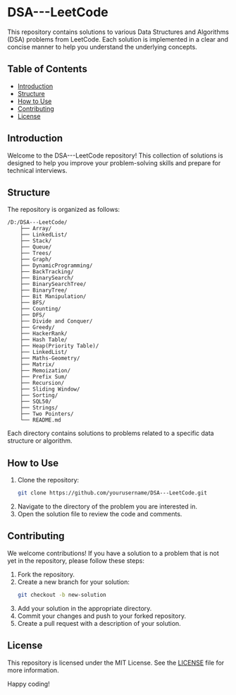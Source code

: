 # DSA---LeetCode

This repository contains solutions to various Data Structures and Algorithms (DSA) problems from LeetCode. Each solution is implemented in a clear and concise manner to help you understand the underlying concepts.

## Table of Contents

- [Introduction](#introduction)
- [Structure](#structure)
- [How to Use](#how-to-use)
- [Contributing](#contributing)
- [License](#license)

## Introduction

Welcome to the DSA---LeetCode repository! This collection of solutions is designed to help you improve your problem-solving skills and prepare for technical interviews.

## Structure

The repository is organized as follows:

```
/D:/DSA---LeetCode/
    ├── Array/
    ├── LinkedList/
    ├── Stack/
    ├── Queue/
    ├── Trees/
    ├── Graph/
    ├── DynamicProgramming/
    ├── BackTracking/
    ├── BinarySearch/
    ├── BinarySearchTree/
    ├── BinaryTree/
    ├── Bit Manipulation/
    ├── BFS/
    ├── Counting/
    ├── DFS/
    ├── Divide and Conquer/
    ├── Greedy/
    ├── HackerRank/
    ├── Hash Table/
    ├── Heap(Priority Table)/
    ├── LinkedList/
    ├── Maths-Geometry/
    ├── Matrix/
    ├── Memoization/
    ├── Prefix Sum/
    ├── Recursion/
    ├── Sliding Window/
    ├── Sorting/
    ├── SQL50/
    ├── Strings/
    ├── Two Pointers/     
    └── README.md
```

Each directory contains solutions to problems related to a specific data structure or algorithm.

## How to Use

1. Clone the repository:
    ```sh
    git clone https://github.com/yourusername/DSA---LeetCode.git
    ```
2. Navigate to the directory of the problem you are interested in.
3. Open the solution file to review the code and comments.

## Contributing

We welcome contributions! If you have a solution to a problem that is not yet in the repository, please follow these steps:

1. Fork the repository.
2. Create a new branch for your solution:
    ```sh
    git checkout -b new-solution
    ```
3. Add your solution in the appropriate directory.
4. Commit your changes and push to your forked repository.
5. Create a pull request with a description of your solution.

## License

This repository is licensed under the MIT License. See the [LICENSE](LICENSE) file for more information.

Happy coding!
